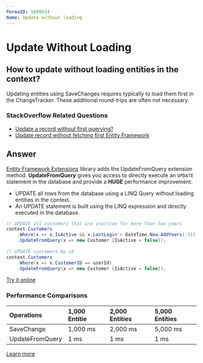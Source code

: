 ```yaml
---
PermaID: 1000034
Name: Update without loading
---
```


# Update Without Loading

## How to update without loading entities in the context?

Updating entities using SaveChanges requires typically to load them first in the ChangeTracker. These additional round-trips are often not necessary.

### StackOverflow Related Questions

 - [Update a record without first querying?](https://stackoverflow.com/questions/4218566/update-a-record-without-first-querying)
 - [Update record without fetching first Entity Framework](https://stackoverflow.com/questions/45938864/update-record-without-fetching-first-entity-framework?noredirect=1&lq=1)

## Answer

[Entity Framework Extensions](http://entityframework-extensions.net/) library adds the UpdateFromQuery extension method. **UpdateFromQuery** gives you access to directly execute an `UPDATE` statement in the database and provide a **HUGE** performance improvement.

 - UPDATE all rows from the database using a LINQ Query without loading entities in the context.
 - An UPDATE statement is built using the LINQ expression and directly executed in the database.


```csharp
// UPDATE all customers that are inactive for more than two years
context.Customers
    .Where(x => x.IsActive && x.LastLogin < DateTime.Now.AddYears(-2))
    .UpdateFromQuery(x => new Customer {IsActive = false});
	
// UPDATE customers by id
context.Customers
    .Where(x => x.CustomerID == userId)
    .UpdateFromQuery(x => new Customer {IsActive = false});
```
[Try it online](https://dotnetfiddle.net/9hAsuQ)

### Performance Comparisons

|Operations	     |1,000 Entitie  |2,000 Entities |5,000 Entities|
|:-------------- |:------------- |:------------- |:------------ |
|SaveChange      |1,000 ms	     |2,000 ms	     |5,000 ms      |
|UpdateFromQuery |1 ms	         |1 ms	         |1 ms          |

[Learn more](http://entityframework-extensions.net/update-from-query)